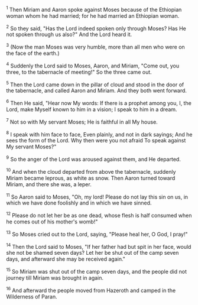 <sup>1</sup> 
Then Miriam and Aaron spoke against Moses because of the Ethiopian woman whom he had married; for he had married an Ethiopian woman. 

<sup>2</sup> 
So they said, "Has the Lord indeed spoken only through Moses? Has He not spoken through us also?" And the Lord heard it. 

<sup>3</sup> 
(Now the man Moses was very humble, more than all men who were on the face of the earth.) 

<sup>4</sup> 
Suddenly the Lord said to Moses, Aaron, and Miriam, "Come out, you three, to the tabernacle of meeting!" So the three came out. 

<sup>5</sup> 
Then the Lord came down in the pillar of cloud and stood in the door of the tabernacle, and called Aaron and Miriam. And they both went forward. 

<sup>6</sup> 
Then He said, "Hear now My words: If there is a prophet among you, I, the Lord, make Myself known to him in a vision; I speak to him in a dream. 

<sup>7</sup> 
Not so with My servant Moses; He is faithful in all My house. 

<sup>8</sup> 
I speak with him face to face, Even plainly, and not in dark sayings; And he sees the form of the Lord. Why then were you not afraid To speak against My servant Moses?" 

<sup>9</sup> 
So the anger of the Lord was aroused against them, and He departed. 

<sup>10</sup> 
And when the cloud departed from above the tabernacle, suddenly Miriam became leprous, as white as snow. Then Aaron turned toward Miriam, and there she was, a leper. 

<sup>11</sup> 
So Aaron said to Moses, "Oh, my lord! Please do not lay this sin on us, in which we have done foolishly and in which we have sinned. 

<sup>12</sup> 
Please do not let her be as one dead, whose flesh is half consumed when he comes out of his mother's womb!" 

<sup>13</sup> 
So Moses cried out to the Lord, saying, "Please heal her, O God, I pray!" 

<sup>14</sup> 
Then the Lord said to Moses, "If her father had but spit in her face, would she not be shamed seven days? Let her be shut out of the camp seven days, and afterward she may be received again." 

<sup>15</sup> 
So Miriam was shut out of the camp seven days, and the people did not journey till Miriam was brought in again. 

<sup>16</sup> 
And afterward the people moved from Hazeroth and camped in the Wilderness of Paran.